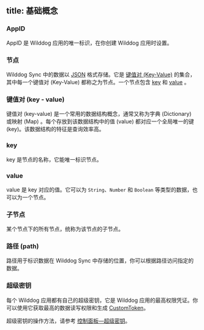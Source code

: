 
title: 基础概念
---

### AppID

AppID 是 Wilddog 应用的唯一标识，在你创建 Wilddog 应用时设置。

### 节点

Wilddog Sync 中的数据以 [JSON](http://json.org/json-zh.html) 格式存储。它是 [键值对 (Key-Value)](/sync/Web/guide/reference/term.html#键值对-key-value)  的集合，其中每一个键值对 (Key-Value)  都称之为节点。一个节点包含 [key](/sync/Web/guide/reference/term.html#key) 和 [value](/sync/Web/guide/reference/term.html#value) 。

### 键值对 (key - value)

键值对 (key-value) 是一个常用的数据结构概念，通常又称为字典 (Dictionary) 或映射 (Map) 。每个存放到该数据结构中的值 (value) 都对应一个全局唯一的键 (key)。该数据结构的特征是查询效率高。 

### key

key 是节点的名称，它能唯一标识节点。

### value

value 是 key 对应的值。它可以为 `String`、`Number` 和 `Boolean` 等类型的数据，也可以为一个节点。

### 子节点

某个节点下的所有节点，统称为该节点的子节点。

### 路径 (path)

路径用于标识数据在 Wilddog Sync 中存储的位置，你可以根据路径访问指定的数据。

### 超级密钥

每个 Wilddog 应用都有自己的超级密钥，它是 Wilddog 应用的最高权限凭证。你可以使用它获取最高的数据读写权限和生成 [CustomToken](/sync/Web/guide/auth/core/concept.html#身份认证令牌)。

超级密钥的操作方法，请参考 [控制面板—超级密钥](/console/administer.html#超级密钥)。
